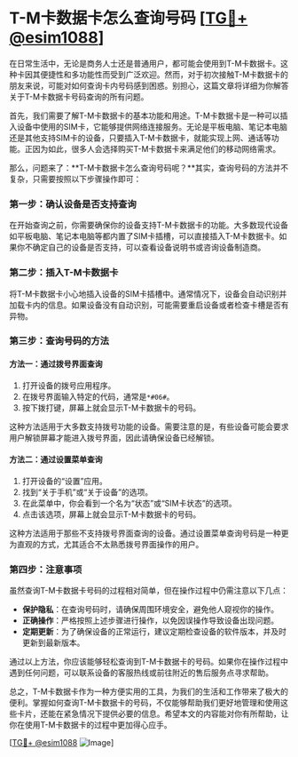 # T-M卡数据卡怎么查询号码 [[TG💪+ @esim1088](https://t.me/s/esim1088)]

在日常生活中，无论是商务人士还是普通用户，都可能会使用到T-M卡数据卡。这种卡因其便捷性和多功能性而受到广泛欢迎。然而，对于初次接触T-M卡数据卡的朋友来说，可能对如何查询卡内号码感到困惑。别担心，这篇文章将详细为你解答关于T-M卡数据卡号码查询的所有问题。

首先，我们需要了解T-M卡数据卡的基本功能和用途。T-M卡数据卡是一种可以插入设备中使用的SIM卡，它能够提供网络连接服务。无论是平板电脑、笔记本电脑还是其他支持SIM卡的设备，只要插入T-M卡数据卡，就能实现上网、通话等功能。正因为如此，很多人会选择购买T-M卡数据卡来满足他们的移动网络需求。

那么，问题来了：**T-M卡数据卡怎么查询号码呢？**其实，查询号码的方法并不复杂，只需要按照以下步骤操作即可：

### 第一步：确认设备是否支持查询

在开始查询之前，你需要确保你的设备支持T-M卡数据卡的功能。大多数现代设备如平板电脑、笔记本电脑等都内置了SIM卡插槽，可以直接插入T-M卡数据卡。如果你不确定自己的设备是否支持，可以查看设备说明书或咨询设备制造商。

### 第二步：插入T-M卡数据卡

将T-M卡数据卡小心地插入设备的SIM卡插槽中。通常情况下，设备会自动识别并加载卡内的信息。如果设备没有自动识别，可能需要重启设备或者检查卡槽是否有异物。

### 第三步：查询号码的方法

#### 方法一：通过拨号界面查询

1. 打开设备的拨号应用程序。
2. 在拨号界面输入特定的代码，通常是`*#06#`。
3. 按下拨打键，屏幕上就会显示T-M卡数据卡的号码。

这种方法适用于大多数支持拨号功能的设备。需要注意的是，有些设备可能会要求用户解锁屏幕才能进入拨号界面，因此请确保设备已经解锁。

#### 方法二：通过设置菜单查询

1. 打开设备的“设置”应用。
2. 找到“关于手机”或“关于设备”的选项。
3. 在此菜单中，你会看到一个名为“状态”或“SIM卡状态”的选项。
4. 点击该选项，屏幕上就会显示T-M卡数据卡的号码。

这种方法适用于那些不支持拨号界面查询的设备。通过设置菜单查询号码是一种更为直观的方式，尤其适合不太熟悉拨号界面操作的用户。

### 第四步：注意事项

虽然查询T-M卡数据卡号码的过程相对简单，但在操作过程中仍需注意以下几点：

- **保护隐私**：在查询号码时，请确保周围环境安全，避免他人窥视你的操作。
- **正确操作**：严格按照上述步骤进行操作，以免因误操作导致设备出现问题。
- **定期更新**：为了确保设备的正常运行，建议定期检查设备的软件版本，并及时更新到最新版本。

通过以上方法，你应该能够轻松查询到T-M卡数据卡的号码。如果你在操作过程中遇到任何问题，可以联系设备的客服热线或前往附近的售后服务点寻求帮助。

总之，T-M卡数据卡作为一种方便实用的工具，为我们的生活和工作带来了极大的便利。掌握如何查询T-M卡数据卡的号码，不仅能够帮助我们更好地管理和使用这些卡片，还能在紧急情况下提供必要的信息。希望本文的内容能对你有所帮助，让你在使用T-M卡数据卡的过程中更加得心应手。

[[TG💪+ @esim1088](https://t.me/s/esim1088) ![Image](https://i.postimg.cc/4NQfJmqS/Snipaste-2025-05-13-00-14-12.png)]